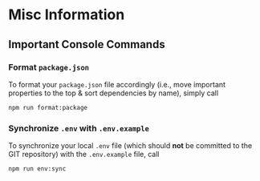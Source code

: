 # Misc Information

## Important Console Commands

### Format `package.json`

To format your `package.json` file accordingly (i.e., move important properties to the top & sort dependencies by name), simply call

```bash
npm run format:package
```

### Synchronize `.env` with `.env.example`

To synchronize your local `.env` file (which should **not** be committed to the GIT repository) with the `.env.example` file, call

```bash
npm run env:sync
```

